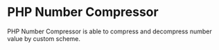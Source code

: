 # PHP Number Compressor
PHP Number Compressor is able to compress and decompress number value by custom scheme.
